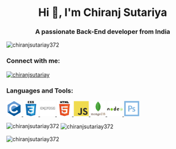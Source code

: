 <h1 align="center">Hi 👋, I'm Chiranj Sutariya</h1>
<h3 align="center">A passionate Back-End developer from India</h3>

<p align="left"> <img src="https://komarev.com/ghpvc/?username=chiranjsutariay372&label=Profile%20views&color=0e75b6&style=flat-square" alt="chiranjsutariay372" /> </p>

<h3 align="left">Connect with me:</h3>
<p align="left">
<a href="https://linkedin.com/in/chiranjsutariay" target="blank"><img align="center" src="https://raw.githubusercontent.com/rahuldkjain/github-profile-readme-generator/master/src/images/icons/Social/linked-in-alt.svg" alt="chiranjsutariay" height="30" width="40" /></a>
</p>

<h3 align="left">Languages and Tools:</h3>
<p align="left"> <a href="https://www.cprogramming.com/" target="_blank" rel="noreferrer"> <img src="https://raw.githubusercontent.com/devicons/devicon/master/icons/c/c-original.svg" alt="c" width="40" height="40"/> </a> <a href="https://www.w3schools.com/css/" target="_blank" rel="noreferrer"> <img src="https://raw.githubusercontent.com/devicons/devicon/master/icons/css3/css3-original-wordmark.svg" alt="css3" width="40" height="40"/> </a> <a href="https://expressjs.com" target="_blank" rel="noreferrer"> <img src="https://raw.githubusercontent.com/devicons/devicon/master/icons/express/express-original-wordmark.svg" alt="express" width="40" height="40"/> </a> <a href="https://www.w3.org/html/" target="_blank" rel="noreferrer"> <img src="https://raw.githubusercontent.com/devicons/devicon/master/icons/html5/html5-original-wordmark.svg" alt="html5" width="40" height="40"/> </a> <a href="https://developer.mozilla.org/en-US/docs/Web/JavaScript" target="_blank" rel="noreferrer"> <img src="https://raw.githubusercontent.com/devicons/devicon/master/icons/javascript/javascript-original.svg" alt="javascript" width="40" height="40"/> </a> <a href="https://www.mongodb.com/" target="_blank" rel="noreferrer"> <img src="https://raw.githubusercontent.com/devicons/devicon/master/icons/mongodb/mongodb-original-wordmark.svg" alt="mongodb" width="40" height="40"/> </a> <a href="https://nodejs.org" target="_blank" rel="noreferrer"> <img src="https://raw.githubusercontent.com/devicons/devicon/master/icons/nodejs/nodejs-original-wordmark.svg" alt="nodejs" width="40" height="40"/> </a> <a href="https://www.photoshop.com/en" target="_blank" rel="noreferrer"> <img src="https://raw.githubusercontent.com/devicons/devicon/master/icons/photoshop/photoshop-line.svg" alt="photoshop" width="40" height="40"/> </a> </p>

<p><img align="left" src="https://github-readme-stats.vercel.app/api/top-langs?username=chiranjsutariay372&show_icons=true&locale=en&layout=compact" alt="chiranjsutariay372" /></p>

<p>&nbsp;<img align="center" src="https://github-readme-stats.vercel.app/api?username=chiranjsutariay372&show_icons=true&theme=dark&locale=en" alt="chiranjsutariay372" /></p>

<p><img align="center" src="https://github-readme-streak-stats.herokuapp.com/?user=chiranjsutariay372&theme=dark" alt="chiranjsutariay372" /></p>
